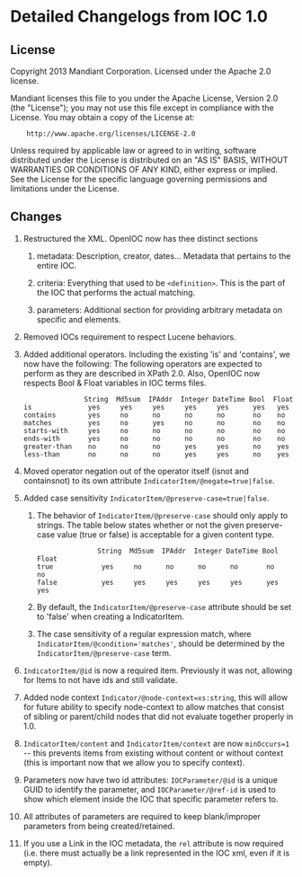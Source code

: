 # Detailed Changelogs from IOC 1.0

## License

Copyright 2013 Mandiant Corporation.  Licensed under the Apache 2.0 license.  

Mandiant licenses this file to you under the Apache License, Version
2.0 (the "License"); you may not use this file except in compliance with the
License.  You may obtain a copy of the License at:

        http://www.apache.org/licenses/LICENSE-2.0

Unless required by applicable law or agreed to in writing, software
distributed under the License is distributed on an "AS IS" BASIS,
WITHOUT WARRANTIES OR CONDITIONS OF ANY KIND, either express or
implied.  See the License for the specific language governing
permissions and limitations under the License.

## Changes

1. Restructured the XML. OpenIOC now has thee distinct sections

    1. metadata: Description, creator, dates... Metadata that pertains to the entire IOC.

    1. criteria: Everything that used to be `<definition>`. This is the part of the IOC that performs the actual matching.

    1. parameters: Additional section for providing arbitrary metadata on
       specific <Indicator> and <IndicatorItem> elements.

1. Removed IOCs requirement to respect Lucene behaviors.

1. Added additional operators. Including the existing 'is' and 'contains', we
    now have the following: The following operators are expected to perform as
    they are described in XPath 2.0. Also, OpenIOC now respects Bool & Float variables in IOC terms files.

    ```
                   String  Md5sum  IPAddr  Integer DateTime Bool  Float
    is              yes     yes     yes     yes     yes      yes   yes
    contains        yes     no      no      no      no       no    no
    matches         yes     no      yes     no      no       no    no
    starts-with     yes     no      no      no      no       no    no
    ends-with       yes     no      no      no      no       no    no
    greater-than    no      no      no      yes     yes      no    yes
    less-than       no      no      no      yes     yes      no    yes
    ```

1. Moved operator negation out of the operator itself (isnot and containsnot) to its own
    attribute `IndicatorItem/@negate=true|false`.

1. Added case sensitivity `IndicatorItem/@preserve-case=true|false`.

    1. The behavior of `IndicatorItem/@preserve-case` should only apply to strings.  The table below states whether or not the given preserve-case value (true or false) is acceptable for a given content type.

        ```
                       String  Md5sum  IPAddr  Integer DateTime Bool  Float
        true            yes     no      no      no      no       no    no
        false           yes     yes     yes     yes     yes      yes   yes
        ```
        
    1. By default, the `IndicatorItem/@preserve-case` attribute should be set to 'false' when creating a IndicatorItem.

    1. The case sensitivity of a regular expression match, where `IndicatorItem/@condition='matches'`, should be determined by the `IndicatorItem/@preserve-case` term.
    
1. `IndicatorItem/@id` is now a required item. Previously it was not, allowing for Items to not have ids and still validate.
    
1. Added node context `Indicator/@node-context=xs:string`, this will allow for future ability to specify node-context to allow matches that consist of sibling or parent/child nodes that did not evaluate together properly in 1.0.

1. `IndicatorItem/content` and `IndicatorItem/context` are now `minOccurs=1` -- this prevents items from existing without content or without context (this is important now that we allow you to specify context).
    
1. Parameters now have two id attributes: `IOCParameter/@id` is a unique GUID to identify the parameter, and `IOCParameter/@ref-id` is used to show which element inside the IOC that specific parameter refers to.

1. All attributes of parameters are required to keep blank/improper parameters from being created/retained.

1. If you use a Link in the IOC metadata, the `rel` attribute is now required (i.e. there must actually be a link represented in the IOC xml, even if it is empty).